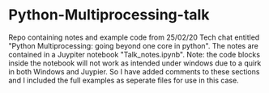 # Python-Multiprocessing-talk
Repo containing notes and example code from 25/02/20 Tech chat entitled "Python Multiprocessing: going beyond one core in python". The notes are contained in a Juypiter notebook "Talk_notes.ipynb". Note: the code blocks inside the notebook will not work as intended under windows due to a quirk in both Windows and Juypier. So I have added comments to these sections and I included the full examples as seperate files for use in this case.
